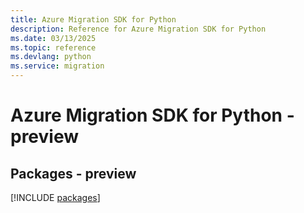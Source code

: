 ```yaml
---
title: Azure Migration SDK for Python
description: Reference for Azure Migration SDK for Python
ms.date: 03/13/2025
ms.topic: reference
ms.devlang: python
ms.service: migration
---
```

# Azure Migration SDK for Python - preview
## Packages - preview
[!INCLUDE [packages](migration-index.md)]